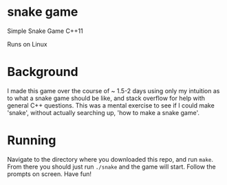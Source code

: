 # snake game
Simple Snake Game C++11

Runs on Linux

# Background
I made this game over the course of ~ 1.5-2 days using only my intuition as to what a snake game should be like, and stack overflow for help with general C++ questions.  This was a mental exercise to see if I could make 'snake', without actually searching up, 'how to make a snake game'.

# Running
Navigate to the directory where you downloaded this repo, and run `make`.  From there you should just run `./snake` and the game will start.  Follow the prompts on screen.  Have fun!

